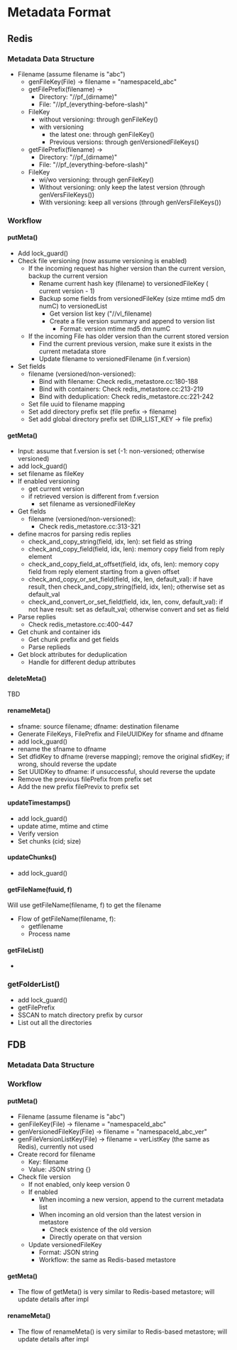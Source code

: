 # Metadata Format

## Redis

### Metadata Data Structure

* Filename (assume filename is "abc")
    * genFileKey(File) -> filename = "namespaceId_abc"
    * getFilePrefix(filename) ->
        * Directory: "//pf_(dirname)"
        * File: "//pf_(everything-before-slash)"
    * FileKey
        * without versioning: through genFileKey()
        * with versioning
            * the latest one: through genFileKey()
            * Previous versions: through genVersionedFileKeys()
    * getFilePrefix(filename) ->
        * Directory: "//pf_(dirname)"
        * File: "//pf_(everything-before-slash)"
    * FileKey
        * wi/wo versioning: through genFileKey()
        * Without versioning: only keep the latest version (through genVersFileKeys())
        * With versioning: keep all versions (through genVersFileKeys())

### Workflow

#### putMeta()

* Add lock_guard()
* Check file versioning (now assume versioning is enabled)
    * If the incoming request has higher version than the current version, backup the current version
        * Rename current hash key (filename) to versionedFileKey ( current version - 1)
        * Backup some fields from versionedFileKey (size mtime md5 dm numC) to versionedList
            * Get version list key ("//vl_filename)
            * Create a file version summary and append to version list
                * Format: version mtime md5 dm numC
    * If the incoming File has older version than the current stored version
        * Find the current previous version, make sure it exists in the current metadata store
        * Update filename to versionedFilename (in f.version)
* Set fields
    * filename (versioned/non-versioned): 
        * Bind with filename: Check redis_metastore.cc:180-188
        * Bind with containers: Check redis_metastore.cc:213-219
        * Bind with deduplication: Check redis_metastore.cc:221-242
    * Set file uuid to filename mapping
    * Set add directory prefix set (file prefix -> filename)
    * Set add global directory prefix set (DIR_LIST_KEY -> file prefix)


#### getMeta()

* Input: assume that f.version is set (-1: non-versioned; otherwise versioned)
* add lock_guard()
* set filename as fileKey
* If enabled versioning
    * get current version
    * if retrieved version is different from f.version
        * set filename as versionedFileKey
* Get fields
    * filename (versioned/non-versioned): 
        * Check redis_metastore.cc:313-321
* define macros for parsing redis replies
    * check_and_copy_string(field, idx, len): set field as string
    * check_and_copy_field(field, idx, len): memory copy field from reply element
    * check_and_copy_field_at_offset(field, idx, ofs, len): memory copy field from reply element starting from a given offset
    * check_and_copy_or_set_field(field, idx, len, default_val): if have result, then check_and_copy_string(field, idx, len); otherwise set as default_val
    * check_and_convert_or_set_field(field, idx, len, conv, default_val): if not have result: set as default_val; otherwise convert and set as field
* Parse replies
    * Check redis_metastore.cc:400-447
* Get chunk and container ids
    * Get chunk prefix and get fields
    * Parse replieds
* Get block attributes for deduplication
    * Handle for different dedup attributes

#### deleteMeta()

TBD

#### renameMeta()

* sfname: source filename; dfname: destination filename
* Generate FileKeys, FilePrefix and FileUUIDKey for sfname and dfname
* add lock_guard()
* rename the sfname to dfname
* Set dfidKey to dfname (reverse mapping); remove the original sfidKey; if
  wrong, should reverse the update
* Set UUIDKey to dfname: if unsuccessful, should reverse the update
* Remove the previous filePrefix from prefix set
* Add the new prefix filePrevix to prefix set

#### updateTimestamps()

* add lock_guard()
* update atime, mtime and ctime
* Verify version
* Set chunks (cid; size)

#### updateChunks()

* add lock_guard()

#### getFileName(fuuid, f)

Will use getFileName(filename, f) to get the filename

* Flow of getFileName(filename, f):
    * getfilename
    * Process name

#### getFileList()

* 

### getFolderList()

* add lock_guard()
* getFilePrefix
* SSCAN to match directory prefix by cursor
* List out all the directories


## FDB

### Metadata Data Structure

### Workflow

#### putMeta()

* Filename (assume filename is "abc")
* genFileKey(File) -> filename = "namespaceId_abc"
* genVersionedFileKey(File) -> filename = "namespaceId_abc_ver"
* genFileVersionListKey(File) -> filename = verListKey (the same as
    Redis), currently not used
* Create record for filename
    * Key: filename
    * Value: JSON string {}
* Check file version
    * If not enabled, only keep version 0
    * If enabled
        * When incoming a new version, append to the current metadata list
        * When incoming an old version than the latest version in
            metastore
            * Check existence of the old version
            * Directly operate on that version
    * Update versionedFileKey
        * Format: JSON string
        * Workflow: the same as Redis-based metastore

#### getMeta()

* The flow of getMeta() is very similar to Redis-based metastore; will update
  details after impl

#### renameMeta()

* The flow of renameMeta() is very similar to Redis-based metastore; will
  update details after impl